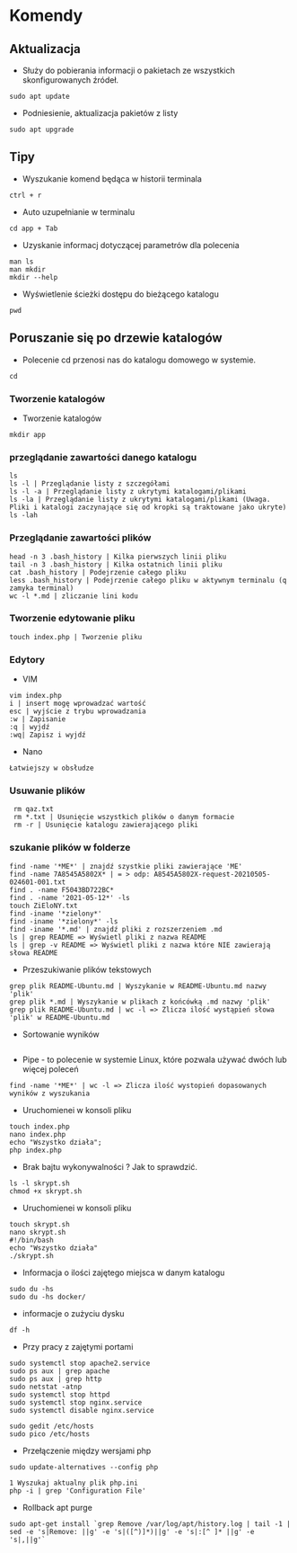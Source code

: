 # Komendy

## Aktualizacja
* Służy do pobierania informacji o pakietach ze wszystkich skonfigurowanych źródeł.
```shell
sudo apt update
```
* Podniesienie, aktualizacja pakietów z listy 
```shell
sudo apt upgrade
```

## Tipy
* Wyszukanie komend będąca w historii terminala
```shell
ctrl + r
```
* Auto uzupełnianie w terminalu 
```shell
cd app + Tab
```
* Uzyskanie informacj dotyczącej parametrów dla polecenia
```shell
man ls
man mkdir
mkdir --help
```
* Wyświetlenie ścieżki dostępu do bieżącego katalogu
```shell
pwd
```

## Poruszanie się po drzewie katalogów 

* Polecenie cd przenosi nas do katalogu domowego w systemie.
```shell
cd
```
### Tworzenie katalogów 
* Tworzenie katalogów 
```shell
mkdir app
```
### przeglądanie zawartości danego katalogu 
```shell
ls 
ls -l | Przeglądanie listy z szczegółami 
ls -l -a | Przeglądanie listy z ukrytymi katalogami/plikami
ls -la | Przeglądanie listy z ukrytymi katalogami/plikami (Uwaga. Pliki i katalogi zaczynające się od kropki są traktowane jako ukryte) 
ls -lah
```
### Przeglądanie zawartości plików 
```shell
head -n 3 .bash_history | Kilka pierwszych linii pliku
tail -n 3 .bash_history | Kilka ostatnich linii pliku
cat .bash_history | Podejrzenie całego pliku
less .bash_history | Podejrzenie całego pliku w aktywnym terminalu (q zamyka terminal)
wc -l *.md | zliczanie lini kodu
```

### Tworzenie edytowanie pliku 
```shell
touch index.php | Tworzenie pliku
```
### Edytory
* VIM
```shell
vim index.php
i | insert mogę wprowadzać wartość 
esc | wyjście z trybu wprowadzania 
:w | Zapisanie
:q | wyjdź
:wq| Zapisz i wyjdź
```
* Nano
```shell
Łatwiejszy w obsłudze 
```

### Usuwanie plików
```shell
 rm qaz.txt
 rm *.txt | Usunięcie wszystkich plików o danym formacie 
 rm -r | Usunięcie katalogu zawierającego pliki 
```

### szukanie plików w folderze
```shell
find -name '*ME*' | znajdź szystkie pliki zawierające 'ME'
find -name 7A8545A5802X* | = > odp: A8545A5802X-request-20210505-024601-001.txt
find . -name F5043BD722BC*
find . -name '2021-05-12*' -ls
touch ZiEloNY.txt
find -iname '*zielony*'
find -iname '*zielony*' -ls
find -iname '*.md' | znajdź pliki z rozszerzeniem .md
ls | grep README => Wyświetl pliki z nazwa README
ls | grep -v README => Wyświetl pliki z nazwa które NIE zawierają słowa README
```

* Przeszukiwanie plików tekstowych
```shell
grep plik README-Ubuntu.md | Wyszykanie w README-Ubuntu.md nazwy 'plik'
grep plik *.md | Wyszykanie w plikach z końcówką .md nazwy 'plik'
grep plik README-Ubuntu.md | wc -l => Zlicza ilość wystąpień słowa 'plik' w README-Ubuntu.md
```

* Sortowanie wyników 
```shell

```

* Pipe - to polecenie w systemie Linux, które pozwala używać dwóch lub więcej poleceń
```shell
find -name '*ME*' | wc -l => Zlicza ilość wystopień dopasowanych wyników z wyszukania
```

* Uruchomienei w konsoli pliku 
```shell
touch index.php
nano index.php
echo "Wszystko działa";
php index.php
```
* Brak bajtu wykonywalności ? Jak to sprawdzić.
```shell
ls -l skrypt.sh
chmod +x skrypt.sh
```
* Uruchomienei w konsoli pliku 
```shell
touch skrypt.sh
nano skrypt.sh
#!/bin/bash
echo "Wszystko działa"
./skrypt.sh
```

* Informacja o ilości zajętego miejsca w danym katalogu
```shell
sudo du -hs
sudo du -hs docker/
```
* informacje o zużyciu dysku 
```shell
df -h
```

* Przy pracy z zajętymi portami 

```shell
sudo systemctl stop apache2.service
sudo ps aux | grep apache
sudo ps aux | grep http
sudo netstat -atnp
sudo systemctl stop httpd
sudo systemctl stop nginx.service
sudo systemctl disable nginx.service
```


```shell
sudo gedit /etc/hosts
sudo pico /etc/hosts
```

* Przełączenie między wersjami php
```shell
sudo update-alternatives --config php
```

```shell
1 Wyszukaj aktualny plik php.ini
php -i | grep 'Configuration File'
```

* Rollback apt purge
```shell
sudo apt-get install `grep Remove /var/log/apt/history.log | tail -1 | sed -e 's|Remove: ||g' -e 's|([^)]*)||g' -e 's|:[^ ]* ||g' -e 's|,||g'`
```